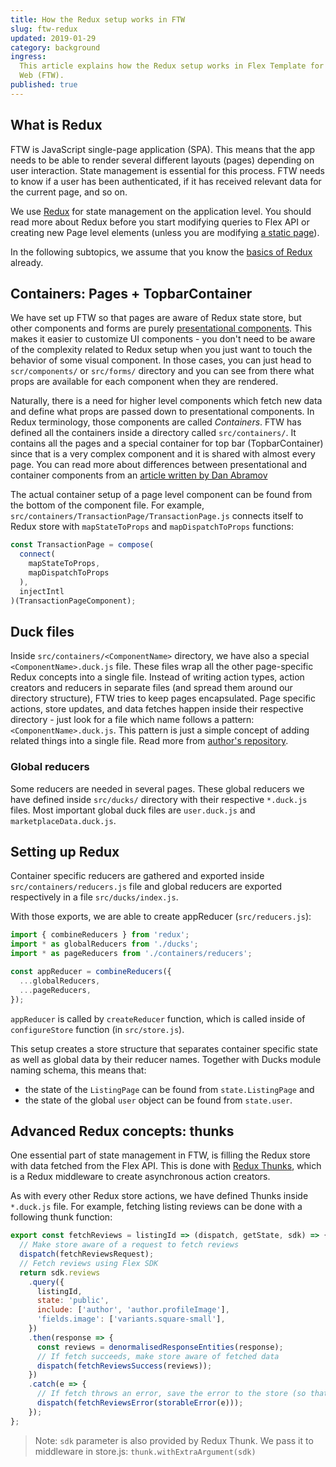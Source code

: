 ```yaml
---
title: How the Redux setup works in FTW
slug: ftw-redux
updated: 2019-01-29
category: background
ingress:
  This article explains how the Redux setup works in Flex Template for
  Web (FTW).
published: true
---
```


## What is Redux

FTW is JavaScript single-page application (SPA). This means that the app
needs to be able to render several different layouts (pages) depending
on user interaction. State management is essential for this process. FTW
needs to know if a user has been authenticated, if it has received
relevant data for the current page, and so on.

We use [Redux](https://redux.js.org/introduction) for state management
on the application level. You should read more about Redux before you
start modifying queries to Flex API or creating new Page level elements
(unless you are modifying
[a static page](/guides/how-to-add-static-pages-in-ftw/)).

In the following subtopics, we assume that you know the
[basics of Redux](https://redux.js.org/basics) already.

## Containers: Pages + TopbarContainer

We have set up FTW so that pages are aware of Redux state store, but
other components and forms are purely
[presentational components](https://medium.com/@dan_abramov/smart-and-dumb-components-7ca2f9a7c7d0).
This makes it easier to customize UI components - you don't need to be
aware of the complexity related to Redux setup when you just want to
touch the behavior of some visual component. In those cases, you can
just head to `scr/components/` or `src/forms/` directory and you can see
from there what props are available for each component when they are
rendered.

Naturally, there is a need for higher level components which fetch new
data and define what props are passed down to presentational components.
In Redux terminology, those components are called _Containers_. FTW has
defined all the containers inside a directory called `src/containers/`.
It contains all the pages and a special container for top bar
(TopbarContainer) since that is a very complex component and it is
shared with almost every page. You can read more about differences
between presentational and container components from an
[article written by Dan Abramov](https://medium.com/@dan_abramov/smart-and-dumb-components-7ca2f9a7c7d0)

The actual container setup of a page level component can be found from
the bottom of the component file. For example,
`src/containers/TransactionPage/TransactionPage.js` connects itself to
Redux store with `mapStateToProps` and `mapDispatchToProps` functions:

```js
const TransactionPage = compose(
  connect(
    mapStateToProps,
    mapDispatchToProps
  ),
  injectIntl
)(TransactionPageComponent);
```

## Duck files

Inside `src/containers/<ComponentName>` directory, we have also a
special `<ComponentName>.duck.js` file. These files wrap all the other
page-specific Redux concepts into a single file. Instead of writing
action types, action creators and reducers in separate files (and spread
them around our directory structure), FTW tries to keep pages
encapsulated. Page specific actions, store updates, and data fetches
happen inside their respective directory - just look for a file which
name follows a pattern: `<ComponentName>.duck.js`. This pattern is just
a simple concept of adding related things into a single file. Read more
from
[author's repository](https://github.com/erikras/ducks-modular-redux).

### Global reducers

Some reducers are needed in several pages. These global reducers we have
defined inside `src/ducks/` directory with their respective `*.duck.js`
files. Most important global duck files are `user.duck.js` and
`marketplaceData.duck.js`.

## Setting up Redux

Container specific reducers are gathered and exported inside
`src/containers/reducers.js` file and global reducers are exported
respectively in a file `src/ducks/index.js`.

With those exports, we are able to create appReducer
(`src/reducers.js`):

```js
import { combineReducers } from 'redux';
import * as globalReducers from './ducks';
import * as pageReducers from './containers/reducers';

const appReducer = combineReducers({
  ...globalReducers,
  ...pageReducers,
});
```

`appReducer` is called by `createReducer` function, which is called
inside of `configureStore` function (in `src/store.js`).

This setup creates a store structure that separates container specific
state as well as global data by their reducer names. Together with Ducks
module naming schema, this means that:

- the state of the `ListingPage` can be found from `state.ListingPage`
  and
- the state of the global `user` object can be found from `state.user`.

## Advanced Redux concepts: thunks

One essential part of state management in FTW, is filling the Redux
store with data fetched from the Flex API. This is done with
[Redux Thunks](https://redux.js.org/advanced/asyncactions#async-action-creators),
which is a Redux middleware to create asynchronous action creators.

As with every other Redux store actions, we have defined Thunks inside
`*.duck.js` file. For example, fetching listing reviews can be done with
a following thunk function:

```js
export const fetchReviews = listingId => (dispatch, getState, sdk) => {
  // Make store aware of a request to fetch reviews
  dispatch(fetchReviewsRequest);
  // Fetch reviews using Flex SDK
  return sdk.reviews
    .query({
      listingId,
      state: 'public',
      include: ['author', 'author.profileImage'],
      'fields.image': ['variants.square-small'],
    })
    .then(response => {
      const reviews = denormalisedResponseEntities(response);
      // If fetch succeeds, make store aware of fetched data
      dispatch(fetchReviewsSuccess(reviews));
    })
    .catch(e => {
      // If fetch throws an error, save the error to the store (so that UI can react to it)
      dispatch(fetchReviewsError(storableError(e)));
    });
};
```

> Note: `sdk` parameter is also provided by Redux Thunk. We pass it to
> middleware in store.js: `thunk.withExtraArgument(sdk)`
